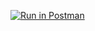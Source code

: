 [![Run in Postman](https://run.pstmn.io/button.svg)](https://app.getpostman.com/run-collection/22924881-6d64ad48-9ed2-4423-b0b8-ad316d93e6c7?action=collection%2Ffork&source=rip_markdown&collection-url=entityId%3D22924881-6d64ad48-9ed2-4423-b0b8-ad316d93e6c7%26entityType%3Dcollection%26workspaceId%3D2434a474-dd08-4b5f-a39a-af97aacc76da)
